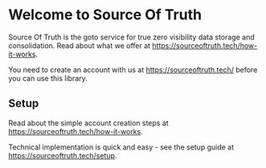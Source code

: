 # Welcome to Source Of Truth

Source Of Truth is the goto service for true zero visibility data storage and consolidation. Read about what we offer at https://sourceoftruth.tech/how-it-works.

You need to create an account with us at https://sourceoftruth.tech/ before you can use this library.

## Setup

Read about the simple account creation steps at https://sourceoftruth.tech/how-it-works.

Technical implementation is quick and easy - see the setup guide at https://sourceoftruth.tech/setup.
